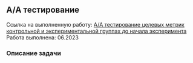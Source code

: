 **A/А тестирование**<br/>
---
Ссылка на выполненную работу: [A/А тестирование целевых метрик контрольной и экспериментальной группах до начала эксперимента](https://github.com/NailyaAukhadeeva/A-A-test/blob/main/AA_test.ipynb)  
Работа выполнена: 06.2023
### Описание задачи<br/>
